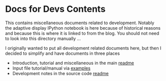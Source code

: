 # Docs for Devs Contents

This contains miscellaneous documents related to development.
Notably the adaptive display IPython notebook is here because of historical
reasons and because this is where it is linked to from the blog. You should
not need to look into this directory manually ...

I originally wanted to put all development related documents here, but then I 
decided to simplify and have documents in three places

* Introduction, tutorial and miscellaneous in the main [readme](../../Readme.md)
* Input file tutorial/manual via [examples](../../examples)
* Development notes in the source code [readme](../../src/Readme.md)